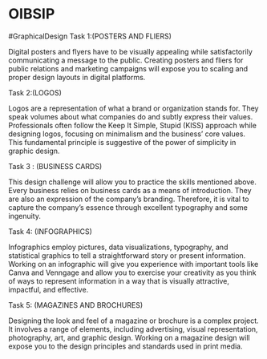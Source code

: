 # OIBSIP
#GraphicalDesign
Task 1:(POSTERS AND FLIERS)

Digital posters and flyers have to be visually appealing while
satisfactorily communicating a message to the public.
Creating posters and fliers for public relations and
marketing campaigns will expose you to scaling and proper
design layouts in digital platforms.

Task 2:(LOGOS)

Logos are a representation of what a brand or organization
stands for. They speak volumes about what companies do
and subtly express their values. Professionals often follow
the Keep It Simple, Stupid (KISS) approach while designing
logos, focusing on minimalism and the business’ core values.
This fundamental principle is suggestive of the power of
simplicity in graphic design.

Task 3 : (BUSINESS CARDS)

This design challenge will allow you to practice the skills
mentioned above. Every business relies on business cards as
a means of introduction. They are also an expression of the
company’s branding. Therefore, it is vital to capture the
company’s essence through excellent typography and some
ingenuity.

Task 4: (INFOGRAPHICS)

Infographics employ pictures, data visualizations,
typography, and statistical graphics to tell a straightforward
story or present information. Working on an infographic will
give you experience with important tools like Canva and
Venngage and allow you to exercise your creativity as you
think of ways to represent information in a way that is
visually attractive, impactful, and effective.

Task 5: (MAGAZINES AND BROCHURES)

Designing the look and feel of a magazine or brochure is a
complex project. It involves a range of elements, including
advertising, visual representation, photography, art, and
graphic design. Working on a magazine design will expose
you to the design principles and standards used in print
media.
